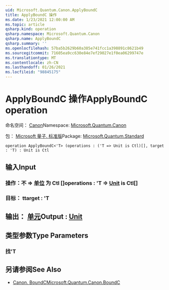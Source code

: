 ```yaml
---
uid: Microsoft.Quantum.Canon.ApplyBoundC
title: ApplyBoundC 操作
ms.date: 1/23/2021 12:00:00 AM
ms.topic: article
qsharp.kind: operation
qsharp.namespace: Microsoft.Quantum.Canon
qsharp.name: ApplyBoundC
qsharp.summary: ''
ms.openlocfilehash: 57ba5b2629b60a385e741fcc1a398891c8621b49
ms.sourcegitcommit: 71605ea9cc630e84e7ef29027e1f0ea06299747e
ms.translationtype: MT
ms.contentlocale: zh-CN
ms.lasthandoff: 01/26/2021
ms.locfileid: "98845175"
---
```

# <a name="applyboundc-operation"></a><span data-ttu-id="77555-102">ApplyBoundC 操作</span><span class="sxs-lookup"><span data-stu-id="77555-102">ApplyBoundC operation</span></span>

<span data-ttu-id="77555-103">命名空间： [Canon](xref:Microsoft.Quantum.Canon)</span><span class="sxs-lookup"><span data-stu-id="77555-103">Namespace: [Microsoft.Quantum.Canon](xref:Microsoft.Quantum.Canon)</span></span>

<span data-ttu-id="77555-104">包： [Microsoft 量子. 标准版](https://nuget.org/packages/Microsoft.Quantum.Standard)</span><span class="sxs-lookup"><span data-stu-id="77555-104">Package: [Microsoft.Quantum.Standard](https://nuget.org/packages/Microsoft.Quantum.Standard)</span></span>




```qsharp
operation ApplyBoundC<'T> (operations : ('T => Unit is Ctl)[], target : 'T) : Unit is Ctl
```


## <a name="input"></a><span data-ttu-id="77555-105">输入</span><span class="sxs-lookup"><span data-stu-id="77555-105">Input</span></span>

### <a name="operations--t--unit--is-ctl"></a><span data-ttu-id="77555-106">操作：不 => [单位](xref:microsoft.quantum.lang-ref.unit)  为 Ctl []</span><span class="sxs-lookup"><span data-stu-id="77555-106">operations : 'T => [Unit](xref:microsoft.quantum.lang-ref.unit)  is Ctl[]</span></span>




### <a name="target--t"></a><span data-ttu-id="77555-107">目标： t</span><span class="sxs-lookup"><span data-stu-id="77555-107">target : 'T</span></span>





## <a name="output--unit"></a><span data-ttu-id="77555-108">输出： [单元](xref:microsoft.quantum.lang-ref.unit)</span><span class="sxs-lookup"><span data-stu-id="77555-108">Output : [Unit](xref:microsoft.quantum.lang-ref.unit)</span></span>



## <a name="type-parameters"></a><span data-ttu-id="77555-109">类型参数</span><span class="sxs-lookup"><span data-stu-id="77555-109">Type Parameters</span></span>

### <a name="t"></a><span data-ttu-id="77555-110">找</span><span class="sxs-lookup"><span data-stu-id="77555-110">'T</span></span>



## <a name="see-also"></a><span data-ttu-id="77555-111">另请参阅</span><span class="sxs-lookup"><span data-stu-id="77555-111">See Also</span></span>

- [<span data-ttu-id="77555-112">Canon. BoundC</span><span class="sxs-lookup"><span data-stu-id="77555-112">Microsoft.Quantum.Canon.BoundC</span></span>](xref:Microsoft.Quantum.Canon.BoundC)